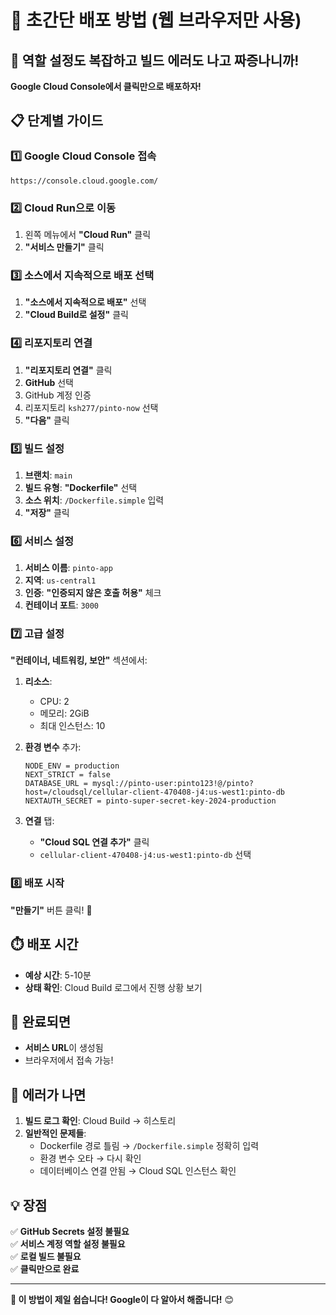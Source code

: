 # 🚀 초간단 배포 방법 (웹 브라우저만 사용)

## 😤 역할 설정도 복잡하고 빌드 에러도 나고 짜증나니까!

**Google Cloud Console에서 클릭만으로 배포하자!**

## 📋 단계별 가이드

### 1️⃣ Google Cloud Console 접속
```
https://console.cloud.google.com/
```

### 2️⃣ Cloud Run으로 이동
1. 왼쪽 메뉴에서 **"Cloud Run"** 클릭
2. **"서비스 만들기"** 클릭

### 3️⃣ 소스에서 지속적으로 배포 선택
1. **"소스에서 지속적으로 배포"** 선택
2. **"Cloud Build로 설정"** 클릭

### 4️⃣ 리포지토리 연결
1. **"리포지토리 연결"** 클릭
2. **GitHub** 선택
3. GitHub 계정 인증
4. 리포지토리 `ksh277/pinto-now` 선택
5. **"다음"** 클릭

### 5️⃣ 빌드 설정
1. **브랜치**: `main` 
2. **빌드 유형**: **"Dockerfile"** 선택
3. **소스 위치**: `/Dockerfile.simple` 입력
4. **"저장"** 클릭

### 6️⃣ 서비스 설정
1. **서비스 이름**: `pinto-app`
2. **지역**: `us-central1`
3. **인증**: **"인증되지 않은 호출 허용"** 체크
4. **컨테이너 포트**: `3000`

### 7️⃣ 고급 설정
**"컨테이너, 네트워킹, 보안"** 섹션에서:

1. **리소스**:
   - CPU: 2 
   - 메모리: 2GiB
   - 최대 인스턴스: 10

2. **환경 변수** 추가:
   ```
   NODE_ENV = production
   NEXT_STRICT = false
   DATABASE_URL = mysql://pinto-user:pinto123!@/pinto?host=/cloudsql/cellular-client-470408-j4:us-west1:pinto-db
   NEXTAUTH_SECRET = pinto-super-secret-key-2024-production
   ```

3. **연결** 탭:
   - **"Cloud SQL 연결 추가"** 클릭
   - `cellular-client-470408-j4:us-west1:pinto-db` 선택

### 8️⃣ 배포 시작
**"만들기"** 버튼 클릭! 🚀

## ⏱️ 배포 시간
- **예상 시간**: 5-10분
- **상태 확인**: Cloud Build 로그에서 진행 상황 보기

## 🎉 완료되면
- **서비스 URL**이 생성됨
- 브라우저에서 접속 가능!

## 🚨 에러가 나면
1. **빌드 로그 확인**: Cloud Build → 히스토리
2. **일반적인 문제들**:
   - Dockerfile 경로 틀림 → `/Dockerfile.simple` 정확히 입력
   - 환경 변수 오타 → 다시 확인
   - 데이터베이스 연결 안됨 → Cloud SQL 인스턴스 확인

## 💡 장점
✅ **GitHub Secrets 설정 불필요**  
✅ **서비스 계정 역할 설정 불필요**  
✅ **로컬 빌드 불필요**  
✅ **클릭만으로 완료**

---

**🎯 이 방법이 제일 쉽습니다! Google이 다 알아서 해줍니다!** 😊